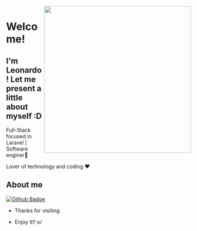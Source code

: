 <img align="right" width="400" height="400" src="https://i.ibb.co/4mkmGh2/baixados.png">
 
# Welcome!
 
## I'm Leonardo! Let me present a little about myself :D
 
Full-Stack focused in Laravel | Software enginer🤖

Lover of technology and coding ❤️
 
## About me 
[![Github Badge](https://img.shields.io/badge/-Github-000?style=flat-square&logo=Github&logoColor=white&link=https://github.com/LeonardoCoder)](https://github.com/LeonardoCoder)
 
- Thanks for visiting. 
 
- Enjoy it!! o/
